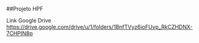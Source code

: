##Projeto HPF

Link Google Drive
https://drive.google.com/drive/u/1/folders/1BnfTVyz6ioFUvp_RkCZHDNX-7CHPIN8p
